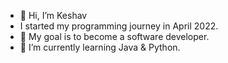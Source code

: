- 👋 Hi, I’m Keshav
- I started my programming journey in April 2022.
- 👀 My goal is to become a  software developer. 
- 🌱 I’m currently learning Java & Python.

<!---
keshav1207/keshav1207 is a ✨ special ✨ repository because its `README.md` (this file) appears on your GitHub profile.
You can click the Preview link to take a look at your changes.
--->
